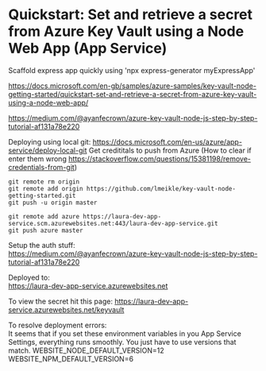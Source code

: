 # Quickstart: Set and retrieve a secret from Azure Key Vault using a Node Web App (App Service)

Scaffold express app quickly using 'npx express-generator myExpressApp'

https://docs.microsoft.com/en-gb/samples/azure-samples/key-vault-node-getting-started/quickstart-set-and-retrieve-a-secret-from-azure-key-vault-using-a-node-web-app/

https://medium.com/@ayanfecrown/azure-key-vault-node-js-step-by-step-tutorial-af131a78e220

Deploying using local git:
	https://docs.microsoft.com/en-us/azure/app-service/deploy-local-git
	Get credititals to push from Azure 
	(How to clear if enter them wrong https://stackoverflow.com/questions/15381198/remove-credentials-from-git)
	
	git remote rm origin
	git remote add origin https://github.com/lmeikle/key-vault-node-getting-started.git
	git push -u origin master

	git remote add azure https://laura-dev-app-service.scm.azurewebsites.net:443/laura-dev-app-service.git
	git push azure master

Setup the auth stuff:<br>
	https://medium.com/@ayanfecrown/azure-key-vault-node-js-step-by-step-tutorial-af131a78e220
	
Deployed to:<br>
https://laura-dev-app-service.azurewebsites.net

To view the secret hit this page:
https://laura-dev-app-service.azurewebsites.net/keyvault

To resolve deployment errors:<br>
It seems that if you set these environment variables in you App Service Settings, everything runs smoothly. You just have to use versions that match.
WEBSITE_NODE_DEFAULT_VERSION=12
WEBSITE_NPM_DEFAULT_VERSION=6
